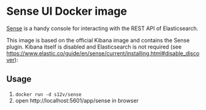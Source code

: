 # Sense UI Docker image

[Sense](https://www.elastic.co/guide/en/sense/current/index.html) is a handy console for interacting with the REST API of Elasticsearch.

This image is based on the official Kibana image and contains the Sense plugin. Kibana itself is disabled and Elasticsearch is not required (see https://www.elastic.co/guide/en/sense/current/installing.html#disable_discover):

## Usage

1. `docker run -d s12v/sense`
2. open http://localhost:5601/app/sense in browser
